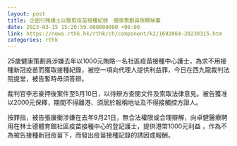 ```yaml
---
layout: post
title: 企圖行賄護士以獲取疫苗接種紀錄　健康策劃員保釋候審
date: 2023-03-15 15:20:59.000000000 +08:00
link: https://news.rthk.hk/rthk/ch/component/k2/1692064-20230315.htm
categories: rthk
---
```


25歲健康策劃員涉嫌去年以1000元賄賂一名社區疫苗接種中心護士，為求不用接種新冠疫苗而獲取接種紀錄，被控一項向代理人提供利益罪，今日在西九龍裁判法院提堂，被告暫時毋須答辯。

裁判官李志豪押後案件至5月10日，以待辯方查閱文件及索取法律意見。被告獲准以2000元保釋，期間不得離港、須居於報稱地址及不得接觸控方證人。

按罪指，被告張展衡涉嫌在去年9月21日，無合法權限或合理辯解，向卓健醫療聘用在林士德體育館社區疫苗接種中心的登記護士，提供港幣1000元利益 ，作為不為被告接種新冠疫苗下，而發出疫苗接種記錄的誘因或報酬。
